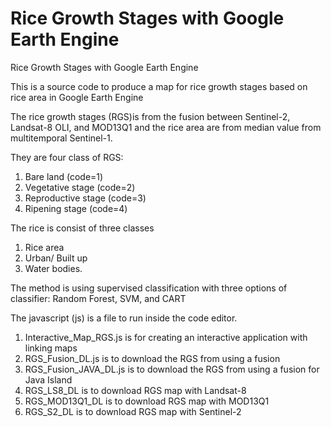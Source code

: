 # Rice Growth Stages with Google Earth Engine
 Rice Growth Stages with Google Earth Engine


This is a source code to produce a map for rice growth stages based on rice area in Google Earth Engine

The rice growth stages (RGS)is from the fusion between Sentinel-2, Landsat-8 OLI, and MOD13Q1 and the rice area are from median value from multitemporal Sentinel-1.

They are four class of RGS:
1. Bare land (code=1)
2. Vegetative stage (code=2)
3. Reproductive stage (code=3)
4. Ripening stage (code=4)

The rice is consist of three classes
1. Rice area
2. Urban/ Built up
3. Water bodies.


The method is using supervised classification with three options of classifier: Random Forest, SVM, and CART

The javascript (js) is a file to run inside the code editor.

1. Interactive_Map_RGS.js is for creating an interactive application with linking maps
2. RGS_Fusion_DL.js is to download the RGS from using a fusion 
3. RGS_Fusion_JAVA_DL.js is to download the RGS from using a fusion for Java Island
4. RGS_LS8_DL is to download RGS map with Landsat-8
5. RGS_MOD13Q1_DL is to download RGS map with MOD13Q1
6. RGS_S2_DL is to download RGS map with Sentinel-2
